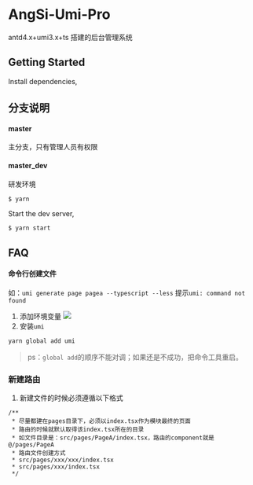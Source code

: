 # AngSi-Umi-Pro

antd4.x+umi3.x+ts 搭建的后台管理系统

## Getting Started

Install dependencies,

## 分支说明

#### master

主分支，只有管理人员有权限

#### master_dev

研发环境

```bash
$ yarn
```

Start the dev server,

```bash
$ yarn start
```

## FAQ

#### 命令行创建文件

如：`umi generate page pagea --typescript --less`
提示`umi: command not found`

1. 添加环境变量
   ![](https://img2018.cnblogs.com/blog/1405402/201906/1405402-20190626121056093-977675581.png)
2. 安装`umi`

```bash
yarn global add umi
```

> ps：`global add`的顺序不能对调；如果还是不成功，把命令工具重启。

### 新建路由
1. 新建文件的时候必须遵循以下格式
```tsx
/** 
 * 尽量都建在pages目录下，必须以index.tsx作为模块最终的页面
 * 路由的时候就默认取得该index.tsx所在的目录
 * 如文件目录是：src/pages/PageA/index.tsx，路由的component就是 @/pages/PageA
 * 路由文件创建方式
 * src/pages/xxx/xxx/index.tsx
 * src/pages/xxx/index.tsx
 */ 
```